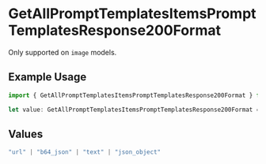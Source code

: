 # GetAllPromptTemplatesItemsPromptTemplatesResponse200Format

Only supported on `image` models.

## Example Usage

```typescript
import { GetAllPromptTemplatesItemsPromptTemplatesResponse200Format } from "@orq-ai/node/models/operations";

let value: GetAllPromptTemplatesItemsPromptTemplatesResponse200Format = "text";
```

## Values

```typescript
"url" | "b64_json" | "text" | "json_object"
```